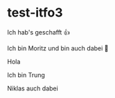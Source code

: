 # test-itfo3

Ich hab's geschafft 👍

Ich bin Moritz und bin auch dabei 🥸

Hola

Ich bin Trung

Niklas auch dabei